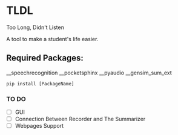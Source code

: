 # TLDL

Too Long, Didn't Listen

A tool to make a student's life easier.

## Required Packages:
__speechrecognition
__pocketsphinx
__pyaudio
__gensim_sum_ext
```
pip install [PackageName]
```

### TO DO
- [ ] GUI
- [ ] Connection Between Recorder and The Summarizer
- [ ] Webpages Support
